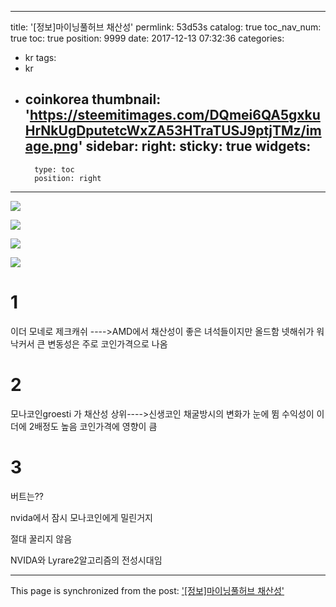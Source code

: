 
---
title: '[정보]마이닝풀허브 채산성'
permlink: 53d53s
catalog: true
toc_nav_num: true
toc: true
position: 9999
date: 2017-12-13 07:32:36
categories:
- kr
tags:
- kr
- coinkorea
thumbnail: 'https://steemitimages.com/DQmei6QA5gxkuHrNkUgDputetcWxZA53HTraTUSJ9ptjTMz/image.png'
sidebar:
    right:
        sticky: true
widgets:
    -
        type: toc
        position: right
---


![](https://steemitimages.com/DQmei6QA5gxkuHrNkUgDputetcWxZA53HTraTUSJ9ptjTMz/image.png)

![](https://steemitimages.com/DQmZmRTpvnMDBqjjpzrnfsqWBFtLzRLjMKvAdfYeM1orCJu/image.png)

![](https://steemitimages.com/DQmRDU3exYGUPXkWvxaLxQKg9xng9U9Kv7JE6QtH3jpXoX2/image.png)

![](https://steemitimages.com/DQmbwbcgPb2GY29RrXDZiMDBo5m4sJTUkTw46hgZ23amdz3/image.png)

# 1
이더 모네로 제크캐쉬 ---->AMD에서 채산성이 좋은 녀석들이지만 올드함 넷해쉬가 워낙커서 큰 변동성은 주로 코인가격으로 나옴

# 2

모나코인groesti 가 채산성 상위---->신생코인 채굴방시의 변화가 눈에 뜀
수익성이 이더에 2배정도 높음
코인가격에 영향이 큼

# 3

버트는??

nvida에서 잠시 모나코인에게 밀린거지

절대 꿀리지 않음  

NVIDA와 Lyrare2알고리즘의 전성시대임

- - -

This page is synchronized from the post: ['[정보]마이닝풀허브 채산성'](https://steemit.com/@virus707/53d53s)
